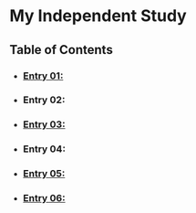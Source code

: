 # My Independent Study
## Table of Contents
* ### [Entry 01:](entries/entry_01.md)
* ### Entry 02:
* ### [Entry 03:](entries/entry_03.md)
* ### Entry 04:
* ### [Entry 05:](entries/entry_05.md)
* ### [Entry 06:](entries/entry_06.md)